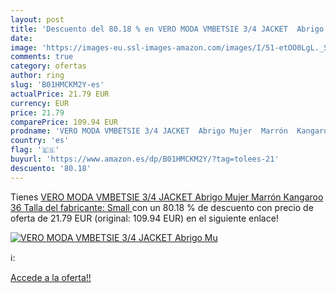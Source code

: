 ```yaml
---
layout: post
title: 'Descuento del 80.18 % en VERO MODA VMBETSIE 3/4 JACKET  Abrigo Mu'
date: 
image: 'https://images-eu.ssl-images-amazon.com/images/I/51-etOO0LgL._SL200_.jpg'
comments: true
category: ofertas
author: ring
slug: 'B01HMCKM2Y-es'
actualPrice: 21.79 EUR
currency: EUR
price: 21.79
comparePrice: 109.94 EUR
prodname: 'VERO MODA VMBETSIE 3/4 JACKET  Abrigo Mujer  Marrón  Kangaroo   36  Talla del fabricante: Small '
country: 'es'
flag: '🇪🇸'
buyurl: 'https://www.amazon.es/dp/B01HMCKM2Y/?tag=tolees-21'
descuento: '80.18'
---
```


Tienes [VERO MODA VMBETSIE 3/4 JACKET  Abrigo Mujer  Marrón  Kangaroo   36  Talla del fabricante: Small ](https://www.amazon.es/dp/B01HMCKM2Y/?tag=tolees-21) con un 80.18 % de descuento con precio de oferta de 21.79 EUR (original: 109.94 EUR) en el siguiente enlace!

[![VERO MODA VMBETSIE 3/4 JACKET  Abrigo Mu](https://images-eu.ssl-images-amazon.com/images/I/51-etOO0LgL._SL200_.jpg)](https://www.amazon.es/dp/B01HMCKM2Y/?tag=tolees-21)

ℹ️:


[Accede a la oferta!!](https://www.amazon.es/dp/B01HMCKM2Y/?tag=tolees-21)
